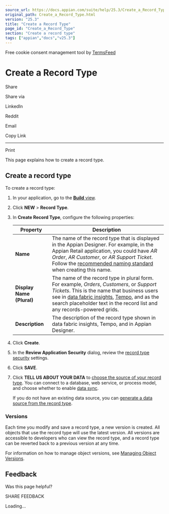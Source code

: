 ```yaml
---
source_url: https://docs.appian.com/suite/help/25.3/Create_a_Record_Type.html
original_path: Create_a_Record_Type.html
version: "25.3"
title: "Create a Record Type"
page_id: "Create_a_Record_Type"
section: "Create a record type"
tags: ["appian","docs","v25.3"]
---
```



Free cookie consent management tool by [TermsFeed](https://www.termsfeed.com/)

# Create a Record Type

Share

Share via

LinkedIn

Reddit

Email

Copy Link

* * *

Print

This page explains how to create a record type.

## Create a record type

To create a record type:

1.  In your application, go to the [**Build** view](build-view.html).
2.  Click **NEW** > **Record Type**.
3.  In **Create Record Type**, configure the following properties:

    | Property | Description |
    | --- | --- |
    | **Name** | The name of the record type that is displayed in the Appian Designer. For example, in the Appian Retail application, you could have _AR Order_, _AR Customer_, or _AR Support Ticket_. Follow the [recommended naming standard](Standard_Object_Names.html#data-objects) when creating this name. |
    | **Display Name (Plural)** | The name of the record type in plural form. For example, _Orders_, _Customers_, or _Support Tickets_. This is the name that business users see in [data fabric insights](allow-users-to-build-reports.html), [Tempo](Using_the_Records_Tab.html#tempo), and as the search placeholder text in the record list and any records-powered grids. |
    | **Description** | The description of the record type shown in data fabric insights, Tempo, and in Appian Designer. |

4.  Click **Create**.
5.  In the **Review Application Security** dialog, review the [record type security](record-security.html) settings.
6.  Click **SAVE**.
7.  Click **TELL US ABOUT YOUR DATA** to [choose the source of your record type](configure-record-data-source.html). You can connect to a database, web service, or process model, and choose whether to enable [data sync](about-data-sync.html).

    If you do not have an existing data source, you can [generate a data source from the record type](create-record-data-source.html).

### Versions

Each time you modify and save a record type, a new version is created. All objects that use the record type will use the latest version. All versions are accessible to developers who can view the record type, and a record type can be reverted back to a previous version at any time.

For information on how to manage object versions, see [Managing Object Versions](Managing_Object_Versions.html).

## Feedback

Was this page helpful?

SHARE FEEDBACK

Loading...